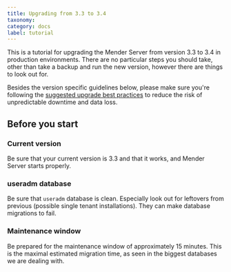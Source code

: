 ```yaml
---
title: Upgrading from 3.3 to 3.4
taxonomy:
category: docs
label: tutorial
---
```


This is a tutorial for upgrading the Mender Server from version 3.3 to 3.4 in production environments.
There are no particular steps you should take, other than take a backup and run the new
version, however there are things to look out for.

Besides the version specific guidelines below, please make sure you're following
the [suggested upgrade best practices](../docs.md) to reduce the risk
of unpredictable downtime and data loss.

## Before you start

### Current version

Be sure that your current version is 3.3 and that it works, and Mender Server starts properly.

### useradm database

Be sure that `useradm` database is clean. Especially look out for leftovers from previous
(possible single tenant installations). They can make database migrations to fail.

### Maintenance window

Be prepared for the maintenance window of approximately 15 minutes. This is the maximal
estimated migration time, as seen in the biggest databases we are dealing with.


